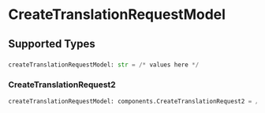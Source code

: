 # CreateTranslationRequestModel


## Supported Types

### 

```python
createTranslationRequestModel: str = /* values here */
```

### CreateTranslationRequest2

```python
createTranslationRequestModel: components.CreateTranslationRequest2 = /* values here */
```

